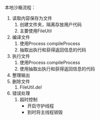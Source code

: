 本地沙箱流程：

1. 读取内容保存为文件
   1. 创建文件夹，隔离存放用户代码
   2. 主要使用FileUtil
2. 编译文件
   1. 使用Process compileProcess
   2. 抽取出执行和获得返回信息的代码
3. 执行文件
   1. 使用Process compileProcess
   2. 使用抽取出执行和获得返回信息的代码
4. 整理输出
5. 删除文件
   1. FileUtil.*del*
6. 错误处理
   1. 超时控制
      - 开启守护线程
      - 到时将主线程销毁